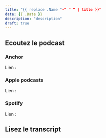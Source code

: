 ```yaml
---
title: "{{ replace .Name "-" " " | title }}"
date: {{ .Date }}
description: "description"
draft: true
---
```


## Ecoutez le podcast

### Anchor

Lien :

### Apple podcasts

Lien :

### Spotify

Lien :

## Lisez le transcript